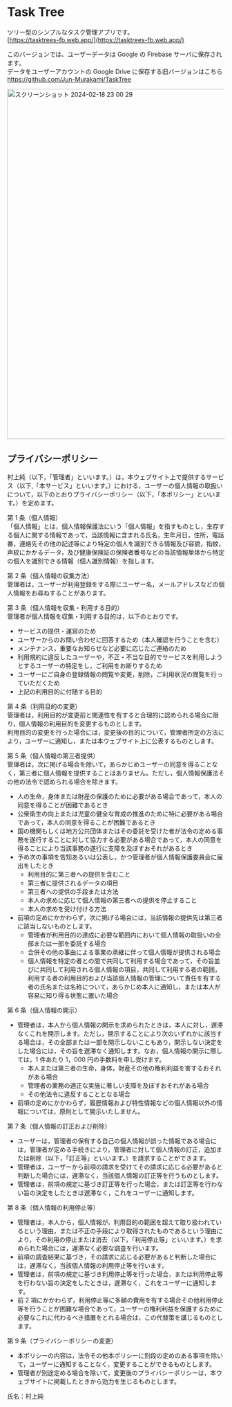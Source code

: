 # Task Tree

ツリー型のシンプルなタスク管理アプリです。  
[https://tasktrees-fb.web.app/](https://tasktrees-fb.web.app/)

このバージョンでは、ユーザーデータは Google の Firebase サーバに保存されます。  
データをユーザーアカウントの Google Drive に保存する旧バージョンはこちら  
https://github.com/Jun-Murakami/TaskTree

<img width="809" alt="スクリーンショット 2024-02-18 23 00 29" src="https://github.com/Jun-Murakami/TaskTree/assets/126404131/f4c15585-3fe0-4e1d-b0c5-d9899d7b263f">

## プライバシーポリシー

村上純（以下，「管理者」といいます。）は，本ウェブサイト上で提供するサービス（以下,「本サービス」といいます。）における，ユーザーの個人情報の取扱いについて，以下のとおりプライバシーポリシー（以下，「本ポリシー」といいます。）を定めます。

第 1 条（個人情報）  
「個人情報」とは，個人情報保護法にいう「個人情報」を指すものとし，生存する個人に関する情報であって，当該情報に含まれる氏名，生年月日，住所，電話番，連絡先その他の記述等により特定の個人を識別できる情報及び容貌，指紋，声紋にかかるデータ，及び健康保険証の保険者番号などの当該情報単体から特定の個人を識別できる情報（個人識別情報）を指します。

第 2 条（個人情報の収集方法）  
管理者は，ユーザーが利用登録をする際にユーザー名，メールアドレスなどの個人情報をお尋ねすることがあります。

第 3 条（個人情報を収集・利用する目的）  
管理者が個人情報を収集・利用する目的は，以下のとおりです。

- サービスの提供・運営のため
- ユーザーからのお問い合わせに回答するため（本人確認を行うことを含む）
- メンテナンス，重要なお知らせなど必要に応じたご連絡のため
- 利用規約に違反したユーザーや，不正・不当な目的でサービスを利用しようとするユーザーの特定をし，ご利用をお断りするため
- ユーザーにご自身の登録情報の閲覧や変更，削除，ご利用状況の閲覧を行っていただくため
- 上記の利用目的に付随する目的

第 4 条（利用目的の変更）  
管理者は，利用目的が変更前と関連性を有すると合理的に認められる場合に限り，個人情報の利用目的を変更するものとします。  
利用目的の変更を行った場合には，変更後の目的について，管理者所定の方法により，ユーザーに通知し，または本ウェブサイト上に公表するものとします。

第 5 条（個人情報の第三者提供）  
管理者は，次に掲げる場合を除いて，あらかじめユーザーの同意を得ることなく，第三者に個人情報を提供することはありません。ただし，個人情報保護法その他の法令で認められる場合を除きます。

- 人の生命，身体または財産の保護のために必要がある場合であって，本人の同意を得ることが困難であるとき
- 公衆衛生の向上または児童の健全な育成の推進のために特に必要がある場合であって，本人の同意を得ることが困難であるとき
- 国の機関もしくは地方公共団体またはその委託を受けた者が法令の定める事務を遂行することに対して協力する必要がある場合であって，本人の同意を得ることにより当該事務の遂行に支障を及ぼすおそれがあるとき
- 予め次の事項を告知あるいは公表し，かつ管理者が個人情報保護委員会に届出をしたとき
  - 利用目的に第三者への提供を含むこと
  - 第三者に提供されるデータの項目
  - 第三者への提供の手段または方法
  - 本人の求めに応じて個人情報の第三者への提供を停止すること
  - 本人の求めを受け付ける方法
- 前項の定めにかかわらず，次に掲げる場合には，当該情報の提供先は第三者に該当しないものとします。
  - 管理者が利用目的の達成に必要な範囲内において個人情報の取扱いの全部または一部を委託する場合
  - 合併その他の事由による事業の承継に伴って個人情報が提供される場合
  - 個人情報を特定の者との間で共同して利用する場合であって，その旨並びに共同して利用される個人情報の項目，共同して利用する者の範囲，利用する者の利用目的および当該個人情報の管理について責任を有する者の氏名または名称について，あらかじめ本人に通知し，または本人が容易に知り得る状態に置いた場合

第 6 条（個人情報の開示）

- 管理者は，本人から個人情報の開示を求められたときは，本人に対し，遅滞なくこれを開示します。ただし，開示することにより次のいずれかに該当する場合は，その全部または一部を開示しないこともあり，開示しない決定をした場合には，その旨を遅滞なく通知します。なお，個人情報の開示に際しては，1 件あたり 1，000 円の手数料を申し受けます。
  - 本人または第三者の生命，身体，財産その他の権利利益を害するおそれがある場合
  - 管理者の業務の適正な実施に著しい支障を及ぼすおそれがある場合
  - その他法令に違反することとなる場合
- 前項の定めにかかわらず，履歴情報および特性情報などの個人情報以外の情報については，原則として開示いたしません。

第 7 条（個人情報の訂正および削除）

- ユーザーは，管理者の保有する自己の個人情報が誤った情報である場合には，管理者が定める手続きにより，管理者に対して個人情報の訂正，追加または削除（以下，「訂正等」といいます。）を請求することができます。
- 管理者は，ユーザーから前項の請求を受けてその請求に応じる必要があると判断した場合には，遅滞なく，当該個人情報の訂正等を行うものとします。
- 管理者は，前項の規定に基づき訂正等を行った場合，または訂正等を行わない旨の決定をしたときは遅滞なく，これをユーザーに通知します。

第 8 条（個人情報の利用停止等）

- 管理者は，本人から，個人情報が，利用目的の範囲を超えて取り扱われているという理由，または不正の手段により取得されたものであるという理由により，その利用の停止または消去（以下，「利用停止等」といいます。）を求められた場合には，遅滞なく必要な調査を行います。
- 前項の調査結果に基づき，その請求に応じる必要があると判断した場合には，遅滞なく，当該個人情報の利用停止等を行います。
- 管理者は，前項の規定に基づき利用停止等を行った場合，または利用停止等を行わない旨の決定をしたときは，遅滞なく，これをユーザーに通知します。
- 前 2 項にかかわらず，利用停止等に多額の費用を有する場合その他利用停止等を行うことが困難な場合であって，ユーザーの権利利益を保護するために必要なこれに代わるべき措置をとれる場合は，この代替策を講じるものとします。

第 9 条（プライバシーポリシーの変更）

- 本ポリシーの内容は，法令その他本ポリシーに別段の定めのある事項を除いて，ユーザーに通知することなく，変更することができるものとします。
- 管理者が別途定める場合を除いて，変更後のプライバシーポリシーは，本ウェブサイトに掲載したときから効力を生じるものとします。

氏名：村上純
